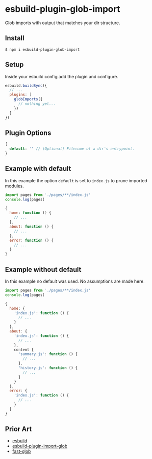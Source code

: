 
# esbuild-plugin-glob-import

Glob imports with output that matches your dir structure.

## Install

```
$ npm i esbuild-plugin-glob-import
```

## Setup

Inside your esbuild config add the plugin and configure.

```js
esbuild.buildSync({
  // ...
  plugins: [
    globImports({
      // nothing yet...
    })
  ]
})
```

## Plugin Options

```js
{
  default: '' // (Optional) Filename of a dir's entrypoint.
}
```

## Example with default

In this example the option `default` is set to `index.js` to prune imported modules.

```js
import pages from './pages/**/index.js'
console.log(pages)
```

```js
{
  home: function () {
    // ...
  },
  about: function () {
    // ...
  },
  error: function () {
    // ...
  }
}
```

## Example without default

In this example no default was used. No assumptions are made here.

```js
import pages from './pages/**/index.js'
console.log(pages)
```

```js
{
  home: {
    'index.js': function () {
      // ...
    }
  },
  about: {
    'index.js': function () {
      // ...
    },
    content {
      'summary.js': function () {
        // ...
      },
      'history.js': function () {
        // ...
      }
    }
  },
  error: {
    'index.js': function () {
      // ...
    }
  }
}
```

## Prior Art

+ [esbuild](https://esbuild.github.io/)
+ [esbuild-plugin-import-glob](https://github.com/thomaschaaf/esbuild-plugin-import-glob)
+ [fast-glob](https://github.com/mrmlnc/fast-glob)
